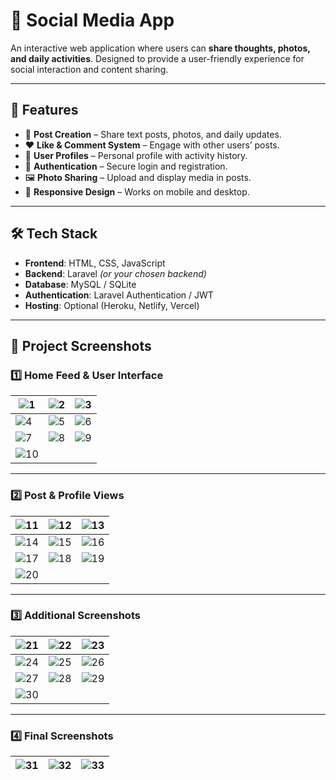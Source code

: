 # 📱 Social Media App

An interactive web application where users can **share thoughts, photos, and daily activities**. Designed to provide a user-friendly experience for social interaction and content sharing.

---

## 🚀 Features

* 📝 **Post Creation** – Share text posts, photos, and daily updates.
* ❤️ **Like & Comment System** – Engage with other users’ posts.
* 👤 **User Profiles** – Personal profile with activity history.
* 🔐 **Authentication** – Secure login and registration.
* 🖼️ **Photo Sharing** – Upload and display media in posts.
* 📱 **Responsive Design** – Works on mobile and desktop.

---

## 🛠️ Tech Stack

* **Frontend**: HTML, CSS, JavaScript
* **Backend**: Laravel *(or your chosen backend)*
* **Database**: MySQL / SQLite
* **Authentication**: Laravel Authentication / JWT
* **Hosting**: Optional (Heroku, Netlify, Vercel)

---

## 📸 Project Screenshots

### 1️⃣ Home Feed & User Interface

| ![1](https://user-images.githubusercontent.com/60359567/219797442-3c229456-3e0d-4990-95ee-1368808dcda7.jpeg)  | ![2](https://user-images.githubusercontent.com/60359567/219797493-f8d16b70-60f9-4ed2-8287-ff3f0875d9c4.jpeg) | ![3](https://user-images.githubusercontent.com/60359567/219797518-31b9171e-4f29-4fab-b4f3-3b7346d8904c.jpeg) |
| ------------------------------------------------------------------------------------------------------------- | ------------------------------------------------------------------------------------------------------------ | ------------------------------------------------------------------------------------------------------------ |
| ![4](https://user-images.githubusercontent.com/60359567/219797537-1a407683-ac84-4dcb-b9ab-e5eaa137eab1.jpeg)  | ![5](https://user-images.githubusercontent.com/60359567/219797565-d3365516-aae0-4269-8c37-0082e5fc9ebf.jpeg) | ![6](https://user-images.githubusercontent.com/60359567/219797588-83f7cfe3-ebb6-4f96-bc2f-ab589a8b9cc6.jpeg) |
| ![7](https://user-images.githubusercontent.com/60359567/219797685-2eaf6567-bab5-4289-bf25-8f9aa1efb614.jpeg)  | ![8](https://user-images.githubusercontent.com/60359567/219797689-c328fb7d-814e-4afc-afb7-7a161793a471.jpeg) | ![9](https://user-images.githubusercontent.com/60359567/219797691-8d9dc5aa-bb3a-4ca6-93b8-75f42f9a4397.jpeg) |
| ![10](https://user-images.githubusercontent.com/60359567/219797693-4584cd7a-9fd8-44f9-8ca8-75d2b770de26.jpeg) |                                                                                                              |                                                                                                              |

---

### 2️⃣ Post & Profile Views

| ![11](https://user-images.githubusercontent.com/60359567/219797696-a71f0d1e-3f52-45d7-86c2-43e7629629dd.jpeg) | ![12](https://user-images.githubusercontent.com/60359567/219797699-18ab8d87-53f8-4d05-ae90-259f5dfbc005.jpeg) | ![13](https://user-images.githubusercontent.com/60359567/219797701-096b22c0-ea5f-453d-b42d-da74f2a76e83.jpeg) |
| ------------------------------------------------------------------------------------------------------------- | ------------------------------------------------------------------------------------------------------------- | ------------------------------------------------------------------------------------------------------------- |
| ![14](https://user-images.githubusercontent.com/60359567/219797705-1aac496c-1f48-4d90-89c4-392b90c3546b.jpeg) | ![15](https://user-images.githubusercontent.com/60359567/219797709-efb77326-18bf-477b-a200-bf541de47e47.jpeg) | ![16](https://user-images.githubusercontent.com/60359567/219797712-f594493e-9a6f-4549-9f12-129012923c9a.jpeg) |
| ![17](https://user-images.githubusercontent.com/60359567/219797716-4074de86-c3fb-4297-8099-d75404f869fc.jpeg) | ![18](https://user-images.githubusercontent.com/60359567/219797717-cbfad729-f96b-4567-94cf-34684b11d3f9.jpeg) | ![19](https://user-images.githubusercontent.com/60359567/219797719-32452db9-ffdf-4b8f-99b2-f63284e8fe3f.jpeg) |
| ![20](https://user-images.githubusercontent.com/60359567/219797721-06639c72-eea7-4272-8e61-ad0270f6a81b.jpeg) |                                                                                                               |                                                                                                               |

---

### 3️⃣ Additional Screenshots

| ![21](https://user-images.githubusercontent.com/60359567/219797723-927c94d8-46bb-47dc-9e4c-3943fd88628e.jpeg) | ![22](https://user-images.githubusercontent.com/60359567/219797726-9fa890f5-e9ce-4600-807a-1efde485ae26.jpeg) | ![23](https://user-images.githubusercontent.com/60359567/219797731-fae9c6cf-7e37-40c0-a0d5-372e1544638b.jpeg) |
| ------------------------------------------------------------------------------------------------------------- | ------------------------------------------------------------------------------------------------------------- | ------------------------------------------------------------------------------------------------------------- |
| ![24](https://user-images.githubusercontent.com/60359567/219797736-e8657bec-cd4e-4775-bcf4-d280a5cc8d15.jpeg) | ![25](https://user-images.githubusercontent.com/60359567/219797738-7d87a65a-07da-4f96-94fe-e3d04461a7c9.jpeg) | ![26](https://user-images.githubusercontent.com/60359567/219797741-403df3b9-61ae-41aa-adec-d73042c490a3.jpeg) |
| ![27](https://user-images.githubusercontent.com/60359567/219797742-be38e920-1266-4290-a07d-2d7c4ba76c8b.jpeg) | ![28](https://user-images.githubusercontent.com/60359567/219797783-f5e4b20e-2f0e-4f93-8e1c-9020dc5ef103.jpeg) | ![29](https://user-images.githubusercontent.com/60359567/219797788-23217f89-5984-422d-8f01-1fa45ef31c74.jpeg) |
| ![30](https://user-images.githubusercontent.com/60359567/219797793-13890735-4a29-4585-a0bf-34b1615c1d0e.jpeg) |                                                                                                               |                                                                                                               |

---

### 4️⃣ Final Screenshots

| ![31](https://user-images.githubusercontent.com/60359567/219797794-a7d150b5-a423-436c-bbc0-53f4e2307c9a.jpeg) | ![32](https://user-images.githubusercontent.com/60359567/219797797-8dc2d812-72ed-4865-a7f9-8a1cd8925dc9a.jpeg) | ![33](https://user-images.githubusercontent.com/60359567/219797802-5d40a34b-fc1e-4b62-a8d6-1e5c2cdc17ab.jpeg) |
| ------------------------------------------------------------------------------------------------------------- | -------------------------------------------------------------------------------------------------------------- | ------------------------------------------------------------------------------------------------------------- |


